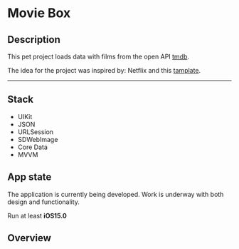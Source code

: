 # **Movie Box**
## **Description**
This pet project loads data with films from the open API [tmdb](https://www.themoviedb.org). 

The idea for the project was inspired by:
Netflix and this [tamplate](https://dribbble.com/shots/14790000-Movie-Online-App/attachments/6496305?mode=media).
___

## **Stack**
- UIKit
- JSON
- URLSession
- SDWebImage
- Core Data
- MVVM

## App state
The application is currently being developed. Work is underway with both design and functionality.

Run at least **iOS15.0**

## **Overview**

